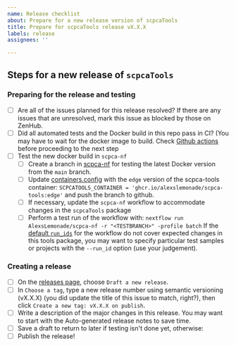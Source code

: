```yaml
---
name: Release checklist
about: Prepare for a new release version of scpcaTools
title: Prepare for scpcaTools release vX.X.X
labels: release
assignees: ''

---
```


## Steps for a new release of `scpcaTools`

### Preparing for the release and testing

- [ ] Are all of the issues planned for this release resolved? If there are any issues that are unresolved, mark this issue as blocked by those on ZenHub.
- [ ] Did all automated tests and the Docker build in this repo pass in CI? (You may have to wait for the docker image to build. Check [Github actions](https://github.com/AlexsLemonade/scpcaTools/actions/workflows/build-docker.yaml) before proceeding to the next step
- [ ] Test the new docker build in `scpca-nf`
  - [ ] Create a branch in [scpca-nf](https://github.com/AlexsLemonade/scpca-nf/) for testing the latest Docker version from the `main` branch.
  - [ ] Update [containers.config](https://github.com/AlexsLemonade/scpca-nf/blob/main/config/containers.config) with the `edge` version of the scpca-tools container: ```SCPCATOOLS_CONTAINER = 'ghcr.io/alexslemonade/scpca-tools:edge'``` and push the branch to github.
  - [ ] If necessary, update the `scpca-nf` workflow to accommodate changes in the `scpcaTools` package  
  - [ ] Perform a test run of the workflow with:
```nextflow run AlexsLemonade/scpca-nf -r "<TESTBRANCH>" -profile batch```
If the [default `run_ids`](https://github.com/AlexsLemonade/scpca-nf/blob/main/main.nf#L4-L9) for the workflow do not cover expected changes in this tools package, you may want to specify particular test samples or projects with the `--run_id` option (use your judgement).

### Creating a release
- [ ] On the [releases page](https://github.com/AlexsLemonade/scpcatools/releases), choose `Draft a new release`.
- [ ] In `Choose a tag`, type a new release number using semantic versioning (vX.X.X) (you did update the title of this issue to match, right?), then click `Create a new tag: vX.X.X on publish`.
- [ ] Write a description of the major changes in this release. You may want to start with the Auto-generated release notes to save time.
- [ ] Save a draft to return to later if testing isn't done yet, otherwise:
- [ ] Publish the release!
